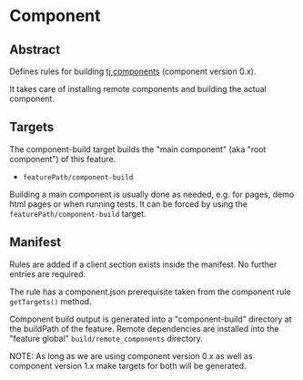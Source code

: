 # Component

## Abstract

Defines rules for building [tj components](http://component.io/) (component version 0.x).

It takes care of installing remote components and building the actual
component.


## Targets

The component-build target builds the "main component" (aka "root component") of this feature.

- `featurePath/component-build` 

Building a main component is usually done as needed, e.g. for pages, demo html pages or when
running tests. It can be forced by using the `featurePath/component-build`
target.

## Manifest

Rules are added if a client section exists inside the manifest. No further entries are required.

The rule has a component.json prerequisite taken from the component rule `getTargets()` method.

Component build output is generated into a "component-build" directory at the buildPath of the feature.
Remote dependencies are installed into the "feature global" `build/remote_components` directory.

NOTE: As long as we are using component version 0.x as well as component version 1.x make targets for both
will be generated.

